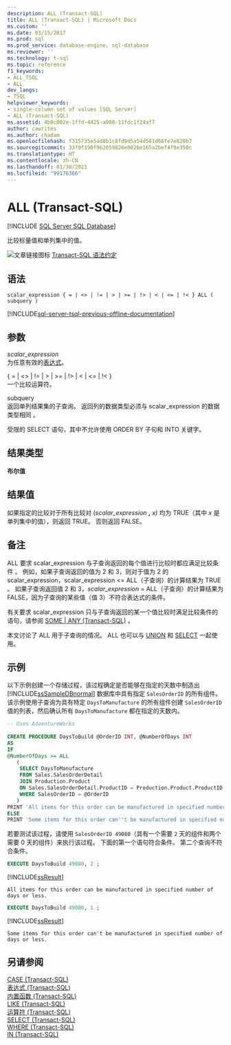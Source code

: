 ```yaml
---
description: ALL (Transact-SQL)
title: ALL (Transact-SQL) | Microsoft Docs
ms.custom: ''
ms.date: 03/15/2017
ms.prod: sql
ms.prod_service: database-engine, sql-database
ms.reviewer: ''
ms.technology: t-sql
ms.topic: reference
f1_keywords:
- ALL_TSQL
- ALL
dev_langs:
- TSQL
helpviewer_keywords:
- single-column set of values [SQL Server]
- ALL (Transact-SQL)
ms.assetid: 4b0c002e-1ffd-4425-a980-11fdc1f24af7
author: cawrites
ms.author: chadam
ms.openlocfilehash: f315735e5ad8b1c8fd9d5a54d581d66fe7e820b7
ms.sourcegitcommit: 33f0f190f962059826e002be165a2bef4f9e350c
ms.translationtype: HT
ms.contentlocale: zh-CN
ms.lasthandoff: 01/30/2021
ms.locfileid: "99176366"
---
```

# <a name="all-transact-sql"></a>ALL (Transact-SQL)
[!INCLUDE [SQL Server SQL Database](../../includes/applies-to-version/sql-asdb.md)]

  比较标量值和单列集中的值。  
  
 ![文章链接图标](../../database-engine/configure-windows/media/topic-link.gif "文章链接图标") [Transact-SQL 语法约定](../../t-sql/language-elements/transact-sql-syntax-conventions-transact-sql.md)  
  
## <a name="syntax"></a>语法  
  
```syntaxsql
scalar_expression { = | <> | != | > | >= | !> | < | <= | !< } ALL ( subquery )  
```  
  
[!INCLUDE[sql-server-tsql-previous-offline-documentation](../../includes/sql-server-tsql-previous-offline-documentation.md)]

## <a name="arguments"></a>参数
 *scalar_expression*  
 为任意有效的[表达式](../../t-sql/language-elements/expressions-transact-sql.md)。  
  
 { = \| <> \| != \| > \| >= \| !> \| < \| <= \| !< }  
 一个比较运算符。  
  
 subquery  
 返回单列结果集的子查询。 返回列的数据类型必须与 scalar_expression 的数据类型相同  。  
  
 受限的 SELECT 语句，其中不允许使用 ORDER BY 子句和 INTO 关键字。  
  
## <a name="result-types"></a>结果类型  
 **布尔值**  
  
## <a name="result-value"></a>结果值  
 如果指定的比较对于所有比较对 (_scalar_expression_ **,** _x)_ 均为 TRUE（其中 *x* 是单列集中的值），则返回 TRUE。 否则返回 FALSE。  
  
## <a name="remarks"></a>备注  
 ALL 要求 scalar_expression 与子查询返回的每个值进行比较时都应满足比较条件  。 例如，如果子查询返回的值为 2 和 3，则对于值为 2 的 scalar_expression，scalar_expression <= ALL（子查询）的计算结果为 TRUE   。 如果子查询返回值 2 和 3，*scalar_expression* = ALL（子查询）的计算结果为 FALSE，因为子查询的某些值（值 3）不符合表达式的条件。  
  
 有关要求 scalar_expression 只与子查询返回的某一个值比较时满足比较条件的语句，请参阅 [SOME | ANY (Transact-SQL)](../../t-sql/language-elements/some-any-transact-sql.md)  。  
  
 本文讨论了 ALL 用于子查询的情况。 ALL 也可以与 [UNION](../../t-sql/language-elements/set-operators-union-transact-sql.md) 和 [SELECT](../../t-sql/queries/select-transact-sql.md) 一起使用。  
  
## <a name="examples"></a>示例  
 以下示例创建一个存储过程，该过程确定是否能够在指定的天数中制造出 [!INCLUDE[ssSampleDBnormal](../../includes/sssampledbnormal-md.md)] 数据库中具有指定 `SalesOrderID` 的所有组件。 该示例使用子查询为具有特定 `DaysToManufacture` 的所有组件创建 `SalesOrderID` 值的列表，然后确认所有 `DaysToManufacture` 都在指定的天数内。  
  
```sql  
-- Uses AdventureWorks  
  
CREATE PROCEDURE DaysToBuild @OrderID INT, @NumberOfDays INT  
AS  
IF   
@NumberOfDays >= ALL  
   (  
    SELECT DaysToManufacture  
    FROM Sales.SalesOrderDetail  
    JOIN Production.Product   
    ON Sales.SalesOrderDetail.ProductID = Production.Product.ProductID   
    WHERE SalesOrderID = @OrderID  
   )  
PRINT 'All items for this order can be manufactured in specified number of days or less.'  
ELSE   
PRINT 'Some items for this order can''t be manufactured in specified number of days or less.' ;  
```  
  
 若要测试该过程，请使用 `SalesOrderID 49080`（具有一个需要 `2` 天的组件和两个需要 0 天的组件）来执行该过程。 下面的第一个语句符合条件。 第二个查询不符合条件。  
  
```sql  
EXECUTE DaysToBuild 49080, 2 ;  
```  
  
 [!INCLUDE[ssResult](../../includes/ssresult-md.md)]  
  
 `All items for this order can be manufactured in specified number of days or less.`  
  
```sql  
EXECUTE DaysToBuild 49080, 1 ;  
```  
  
 [!INCLUDE[ssResult](../../includes/ssresult-md.md)]  
  
 `Some items for this order can't be manufactured in specified number of days or less.`  
  
## <a name="see-also"></a>另请参阅  
 [CASE (Transact-SQL)](../../t-sql/language-elements/case-transact-sql.md)   
 [表达式 (Transact-SQL)](../../t-sql/language-elements/expressions-transact-sql.md)   
 [内置函数 (Transact-SQL)](~/t-sql/functions/functions.md)   
 [LIKE (Transact-SQL)](../../t-sql/language-elements/like-transact-sql.md)   
 [运算符 (Transact-SQL)](../../t-sql/language-elements/operators-transact-sql.md)   
 [SELECT (Transact-SQL)](../../t-sql/queries/select-transact-sql.md)   
 [WHERE (Transact-SQL)](../../t-sql/queries/where-transact-sql.md)   
 [IN (Transact-SQL)](../../t-sql/language-elements/in-transact-sql.md)  
  
